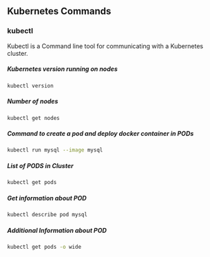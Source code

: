 ## Kubernetes Commands

### kubectl
Kubectl is a Command line tool for communicating with a Kubernetes cluster.

##### Kubernetes version running on nodes

```bash
kubectl version
```
##### Number of nodes

```bash
kubectl get nodes
```
##### Command to create a pod and deploy docker container in PODs

```bash
kubectl run mysql --image mysql
```
##### List of PODS in Cluster

```bash
kubectl get pods
```
##### Get information about POD

```bash
kubectl describe pod mysql
```
##### Additional Information about POD

```bash
kubectl get pods -o wide
```
